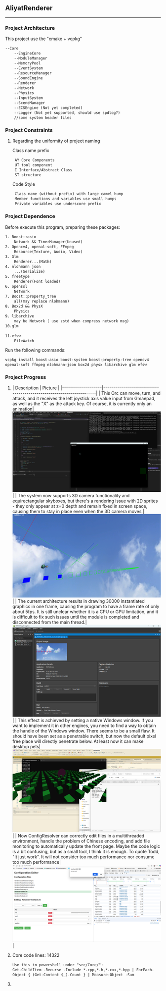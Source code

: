 ﻿## AliyatRenderer
---
### Project Architecture
This project use the "cmake + vcpkg"

	--Core
		--EngineCore
		--ModuleManager
		--MemoryPool
		--EventSystem
		--ResourceManager
		--SoundEngine
		--Renderer
		--Network
		--Physics
		--InputSystem
		--SceneManager
		--ECSEngine (Not yet completed)
		--Logger (Not yet supported, should use spdlog?)
		//some system header files
### Project Constraints
1. Regarding the uniformity of project naming
 
	Class name prefix

		AY Core Components
		UT tool component
		I Interface/Abstract Class
		ST structure

    Code Style

		Class name (without prefix) with large camel hump
		Member functions and variables use small humps
		Private variables use underscore prefix
### Project Dependence
Before execute this program, preparing these packages:

	1. Boost::asio
		Network && TimerManager(Unused)
	2. Opencv4, openal-soft, FFmpeg
		Resource(Texture, Audio, Video)
	3. Glm
		Renderer...(Math)
	4. nlohmann json
		...(Serialize)
	5. freetype
		Renderer(Font loaded)
	6. openssl
		Network
	7. Boost::property_tree
		all(may replace nlohmann)
	8. Box2d && PhysX
		Physics
	9. libarchive
		may be Network ( use zstd when compress network msg)
	10.glm

	11.efsw
		FileWatch

Run the following commands:

	vcpkg install boost-asio boost-system boost-property-tree opencv4 openal-soft ffmpeg nlohmann-json box2d physx libarchive glm efsw
### Project Progress
1. | Description               | Picture                                                                 |
|--------------------|----------------------------------------------------------------------|
| This Orc can move, turn, and attack, and it receives the left joystick axis value input from Gmaepad, as well as the "X" as the attack key. Of course, it is currently only an animation| ![pic](assets/core/.projectProgress/orc_controlled_by_gamepad.png)|
| The system now supports 3D camera functionality and equirectangular skyboxes, but there's a rendering issue with 2D sprites - they only appear at z=0 depth and remain fixed in screen space, causing them to stay in place even when the 3D camera moves.| ![pic](assets/core/.projectProgress/2D_orc&3D_Skybox.png)|
| The current architecture results in drawing 30000 instantiated graphics in one frame, causing the program to have a frame rate of only about 5fps. It is still unclear whether it is a CPU or GPU limitation, and it is difficult to fix such issues until the module is completed and disconnected from the main thread.| ![pic](assets/core/.projectProgress/A_problem_that_needs_to_be_solved.png)|
| This effect is achieved by setting a native Windows window. If you want to implement it in other engines, you need to find a way to obtain the handle of the Windows window. There seems to be a small flaw. It should have been set as a penetrable switch, but now the default pixel free place will directly penetrate below. At least now it can make desktop pets| ![pic](assets/core/.projectProgress/no_border_window&always_on_desktop_top.png)|
| Now ConfigResolver can correctly edit files in a multithreaded environment, handle the problem of Chinese encoding, and add file monitoring to automatically update the front page. Maybe the code logic is a bit confusing, but as a small tool, I think it is enough. To quote Todd, "It just work". It will not consider too much performance nor consume too much performance| ![pic](assets/core/.projectProgress/config_resolver.png)|
	
2. Core code lines: 14322
	
	   Use this in powershell under "src/Core/":
	   Get-ChildItem -Recurse -Include *.cpp,*.h,*.cxx,*.hpp | ForEach-Object { (Get-Content $_).Count } | Measure-Object -Sum
3. 